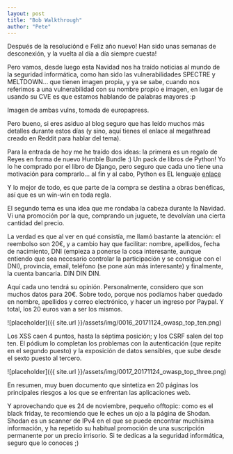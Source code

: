```yaml
---
layout: post
title: "Bob Walkthrough"
author: "Pete"
---
```



Después de la resoluciónd e Feliz año nuevo! Han sido unas semanas de desconexión, y la vuelta al día a día siempre cuesta!

Pero vamos, desde luego esta Navidad nos ha traído noticias al mundo de la seguridad informática, como han sido las vulnerabilidades SPECTRE y MELTDOWN... que tienen imagen propia, y ya se sabe, cuando nos referimos a una vulnerabilidad con su nombre propio e imagen, en lugar de usando su CVE es que estamos hablando de palabras mayores :p

Imagen de ambas vulns, tomada de europapress.

Pero bueno, si eres asiduo al blog seguro que has leído muchos más detalles durante estos días (y sino, aquí tienes el enlace al megathread creado en Reddit para hablar del tema).

Para la entrada de hoy me he traído dos ideas: la primera es un regalo de Reyes en forma de nuevo Humble Bundle :) Un pack de libros de Python! Yo lo he comprado por el libro de Django, pero seguro que cada uno tiene una motivación para comprarlo... al fin y al cabo, Python es EL lenguaje [enlace](https://www.google.com)

Y lo mejor de todo, es que parte de la compra se destina a obras benéficas, así que es un win-win en toda regla.

El segundo tema es una idea que me rondaba la cabeza durante la Navidad. Vi una promoción por la que, comprando un juguete, te devolvían una cierta cantidad del precio.

La verdad es que al ver en qué consistía, me llamó bastante la atención: el reembolso son 20€, y a cambio hay que facilitar: nombre, apellidos, fecha de nacimiento, DNI (empieza a ponerse la cosa interesante, aunque entiendo que sea necesario controlar la participación y se consigue con el DNI), provincia, email, teléfono (se pone aún más interesante) y finalmente, la cuenta bancaria. DIN DIN DIN. 

Aquí cada uno tendrá su opinión. Personalmente, considero que son muchos datos para 20€. Sobre todo, porque nos podíamos haber quedado en nombre, apellidos y correo electrónico, y hacer un ingreso por Paypal. Y total, los 20 euros van a ser los mismos.



![placeholder]({{ site.url }}/assets/img/0016_20171124_owasp_top_ten.png)

Los XSS caen 4 puntos, hasta la séptima posición; y los CSRF salen del top ten. El pódium lo completan los problemas con la autenticación (que repite en el segundo puesto) y la exposición de datos sensibles, que sube desde el sexto puesto al tercero.

![placeholder]({{ site.url }}/assets/img/0017_20171124_owasp_top_three.png)

En resumen, muy buen documento que sintetiza en 20 páginas los principales riesgos a los que se enfrentan las aplicaciones web.

Y aprovechando que es 24 de noviembre, pequeño offtopic: como es el black friday, te recomiendo que le eches un ojo a la página de Shodan. Shodan es un scanner de IPv4 en el que se puede encontrar muchísima información, y ha repetido su habitual promoción de una suscripción permanente por un precio irrisorio. Si te dedicas a la seguridad informática, seguro que lo conoces ;)
